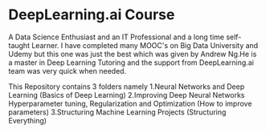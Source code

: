 # DeepLearning.ai Course



A Data Science Enthusiast and an IT Professional and a long time self-taught Learner. I have completed many MOOC's on Big Data University and Udemy but this one was just the best which was given by Andrew Ng.He is a master in Deep Learning Tutoring and the support from DeepLearning.ai team was very quick when needed.

This Repository contains 3 folders namely
1.Neural Networks and Deep Learning (Basics of Deep Learning)
2.Improving Deep Neural Networks Hyperparameter tuning, Regularization and Optimization (How to improve parameters)
3.Structuring Machine Learning Projects (Structuring Everything)
